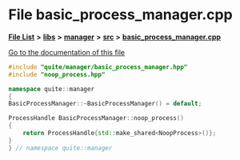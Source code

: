 

# File basic\_process\_manager.cpp

[**File List**](files.md) **>** [**libs**](dir_6719ab1f1f7655efc2fa43f7eb574fd1.md) **>** [**manager**](dir_b048ed2415d89a3588bcd07e27f16f41.md) **>** [**src**](dir_acad3136c8ed89325e9252603ad8366c.md) **>** [**basic\_process\_manager.cpp**](basic__process__manager_8cpp.md)

[Go to the documentation of this file](basic__process__manager_8cpp.md)


```C++
#include "quite/manager/basic_process_manager.hpp"
#include "noop_process.hpp"

namespace quite::manager
{
BasicProcessManager::~BasicProcessManager() = default;

ProcessHandle BasicProcessManager::noop_process()
{
    return ProcessHandle{std::make_shared<NoopProcess>()};
}
} // namespace quite::manager
```


